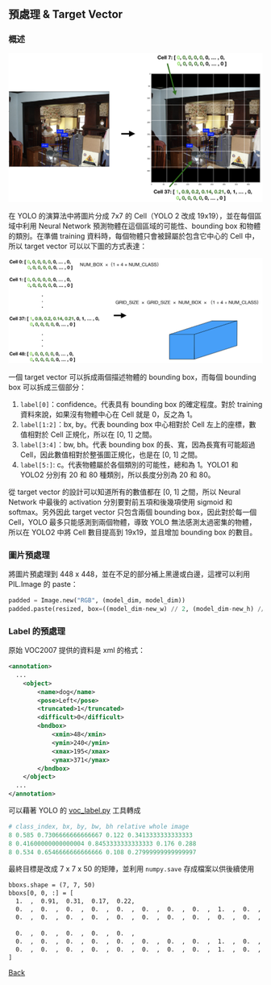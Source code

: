 ## 預處理 & Target Vector

### 概述

![](./images/target.png)


在 YOLO 的演算法中將圖片分成 7x7 的 Cell（YOLO 2 改成 19x19），並在每個區域中利用 Neural Network 預測物體在這個區域的可能性、bounding box 和物體的類別。在準備 training 資料時，每個物體只會被歸屬於包含它中心的 Cell 中，所以 target vector 可以以下圖的方式表達：


![](./images/target2.png)


一個 target vector 可以拆成兩個描述物體的 bounding box，而每個 bounding box 可以拆成三個部分：
1. `label[0]`：confidence。代表具有 bounding box 的確定程度。對於 training 資料來說，如果沒有物體中心在 Cell 就是 0，反之為 1。
2. `label[1:2]`：bx, by。代表 bounding box 中心相對於 Cell 左上的座標，數值相對於 Cell 正規化，所以在 [0, 1] 之間。
3. `label[3:4]`：bw, bh。代表 bounding box 的長、寬，因為長寬有可能超過 Cell，因此數值相對於整張圖正規化，也是在 [0, 1] 之間。
4. `label[5:]`: c。代表物體屬於各個類別的可能性，總和為 1。YOLO1 和 YOLO2 分別有 20 和 80 種類別，所以長度分別為 20 和 80。

從 target vector 的設計可以知道所有的數值都在 [0, 1] 之間，所以 Neural Network 中最後的 activation 分別要對前五項和後幾項使用 sigmoid 和 softmax。另外因此 target vector 只包含兩個 bounding box，因此對於每一個 Cell，YOLO 最多只能感測到兩個物體，導致 YOLO 無法感測太過密集的物體，所以在 YOLO2 中將 Cell 數目提高到 19x19，並且增加 bounding box 的數目。

### 圖片預處理

將圖片預處理到 448 x 448，並在不足的部分補上黑邊或白邊，這裡可以利用 PIL.Image 的 paste：
```python
padded = Image.new("RGB", (model_dim, model_dim))
padded.paste(resized, box=((model_dim-new_w) // 2, (model_dim-new_h) // 2))
```

### Label 的預處理
原始 VOC2007 提供的資料是 xml 的格式：
```xml
<annotation>
  ...
	<object>
		<name>dog</name>
		<pose>Left</pose>
		<truncated>1</truncated>
		<difficult>0</difficult>
		<bndbox>
			<xmin>48</xmin>
			<ymin>240</ymin>
			<xmax>195</xmax>
			<ymax>371</ymax>
		</bndbox>
	</object>
  ...
</annotation>
```
可以藉著 YOLO 的 [voc_label.py](https://pjreddie.com/media/files/voc_label.py) 工具轉成
```python
# class_index, bx, by, bw, bh relative whole image
8 0.585 0.7306666666666667 0.122 0.3413333333333333
8 0.41600000000000004 0.8453333333333333 0.176 0.288
8 0.534 0.6546666666666666 0.108 0.27999999999999997
```

最終目標是改成 7 x 7 x 50 的矩陣，並利用 `numpy.save` 存成檔案以供後續使用
```
bboxs.shape = (7, 7, 50)
bboxs[0, 0, :] = [
  1.  ,  0.91,  0.31,  0.17,  0.22,  
  0.  ,  0.  ,  0.  ,  0.  ,  0.  ,  0.  ,  0.  ,  0.  ,  1.  ,  0.  ,
  0.  ,  0.  ,  0.  ,  0.  ,  0.  ,  0.  ,  0.  ,  0.  ,  0.  ,  0.  ,  

  0.  ,  0.  ,  0.  ,  0.  ,  0.  ,  
  0.  ,  0.  ,  0.  ,  0.  ,  0.  ,  0.  ,  0.  ,  0.  ,  1.  ,  0.  ,
  0.  ,  0.  ,  0.  ,  0.  ,  0.  ,  0.  ,  0.  ,  0.  ,  1.  ,  0.  ,
] 
```

[Back](../README.md)
